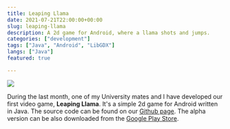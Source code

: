 ```yaml
---
title: Leaping Llama
date: 2021-07-21T22:00:00+00:00
slug: leaping-llama
description: A 2d game for Android, where a llama shots and jumps.
categories: ["development"]
tags: ["Java", "Android", "LibGDX"]
langs: ["Java"]
featured: true

---
```

![](/uploads/gameLogo.png)  



During the last month, one of my University mates and I have developed our first video game, __Leaping Llama__.  It's a simple 2d game for Android written in Java. The source code can be found on our [Github page](https://github.com/overloadedllama/leapingllama). The alpha version can be also downloaded from the [Google Play Store](https://play.google.com/store/apps/details?id=com.overloadedllama.leapingllama).

